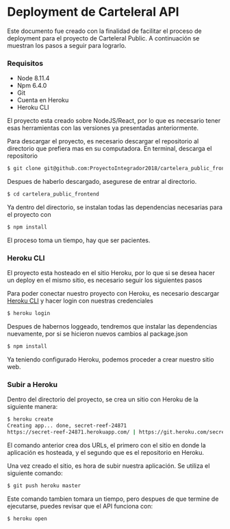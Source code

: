 # Deployment de CarteleraI API

Este documento fue creado con la finalidad de facilitar el proceso de deployment para el proyecto de CarteleraI Public. A continuación se muestran los pasos a seguir para lograrlo.

### Requisitos

* Node 8.11.4
* Npm 6.4.0
* Git
* Cuenta en Heroku
* Heroku CLI

El proyecto esta creado sobre NodeJS/React, por lo que es necesario tener esas herramientas con las versiones ya presentadas anteriormente.

Para descargar el proyecto, es necesario descargar el repositorio al directorio que prefiera mas en su computadora. En terminal, descarga el repositorio
```bash
$ git clone git@github.com:ProyectoIntegrador2018/cartelera_public_frontend.git
```

Despues de haberlo descargado, asegurese de entrar al directorio.
```bash
$ cd cartelera_public_frontend
```

Ya dentro del directorio, se instalan todas las dependencias necesarias para el proyecto con
```bash
$ npm install
```

El proceso toma un tiempo, hay que ser pacientes.


### Heroku CLI

El proyecto esta hosteado en el sitio Heroku, por lo que si se desea hacer un deploy en el mismo sitio, es necesario seguir los siguientes pasos

Para poder conectar nuestro proyecto con Heroku, es necesario descargar [Heroku CLI](https://devcenter.heroku.com/articles/heroku-cli#download-and-install) y hacer login con nuestras credenciales
```bash
$ heroku login
```

Despues de habernos loggeado, tendremos que instalar las dependencias nuevamente, por si se hicieron nuevos cambios al package.json
```bash
$ npm install
```

Ya teniendo configurado Heroku, podemos proceder a crear nuestro sitio web.

### Subir a Heroku

Dentro del directorio del proyecto, se crea un sitio con Heroku de la siguiente manera:
```bash
$ heroku create
Creating app... done, secret-reef-24871
https://secret-reef-24871.herokuapp.com/ | https://git.heroku.com/secret-reef-24871.git
```

El comando anterior crea dos URLs, el primero con el sitio en donde la aplicación es hosteada, y el segundo que es el repositorio en Heroku.

Una vez creado el sitio, es hora de subir nuestra aplicación. Se utiliza el siguiente comando:
```bash
$ git push heroku master
```

Este comando tambien tomara un tiempo, pero despues de que termine de ejecutarse, puedes revisar que el API funciona con:
```bash
$ heroku open
```
